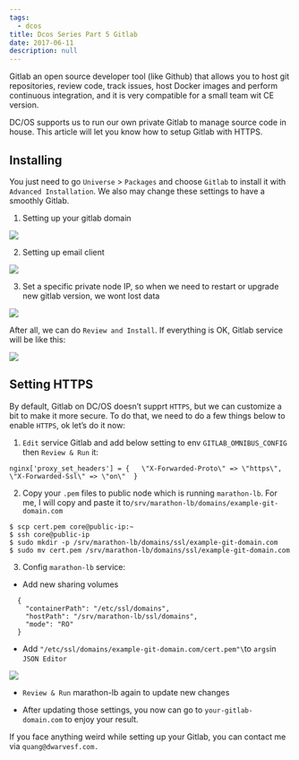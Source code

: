 ```yaml
---
tags: 
  - dcos
title: Dcos Series Part 5 Gitlab
date: 2017-06-11
description: null
---
```


Gitlab an open source developer tool (like Github) that allows you to host git repositories, review code, track issues, host Docker images and perform continuous integration, and it is very compatible for a small team wit CE version.

DC/OS supports us to run our own private Gitlab to manage source code in house. This article will let you know how to setup Gitlab with HTTPS.

## Installing
You just need to go `Universe` > `Packages` and choose `Gitlab` to install it with `Advanced Installation`. We also may change these settings to have a smoothly Gitlab.

1. Setting up your gitlab domain

![](assets/dcos-series-part-5---gitlab_4a171771af9dd3725d809a02f3cbd80a_md5.webp)

2. Setting up email client

![](assets/dcos-series-part-5---gitlab_0a331d4343f65dc0f3d0a1d28fcd08a6_md5.webp)

3. Set a specific private node IP, so when we need to restart or upgrade new gitlab version, we wont lost data

![](assets/dcos-series-part-5---gitlab_07cb48f22769c4bdb7555e122aa2c24c_md5.webp)

After all, we can do `Review and Install`. If everything is OK, Gitlab service will be like this:

![](assets/dcos-series-part-5---gitlab_1293c7d7f3ddd11d274b6a78461f93a5_md5.webp)

## Setting HTTPS
By default, Gitlab on DC/OS doesn’t supprt `HTTPS`, but we can customize a bit to make it more secure. To do that, we need to do a few things below to enable `HTTPS`, ok let’s do it now:

1. `Edit` service Gitlab and add below setting to env `GITLAB_OMNIBUS_CONFIG` then `Review & Run` it:

```plain_text
nginx['proxy_set_headers'] = {   \"X-Forwarded-Proto\" => \"https\",   \"X-Forwarded-Ssl\" => \"on\"  }
```

2. Copy your `.pem` files to public node which is running `marathon-lb`. For me, I will copy and paste it to`/srv/marathon-lb/domains/example-git-domain.com`

```plain_text
$ scp cert.pem core@public-ip:~
$ ssh core@public-ip
$ sudo mkdir -p /srv/marathon-lb/domains/ssl/example-git-domain.com
$ sudo mv cert.pem /srv/marathon-lb/domains/ssl/example-git-domain.com
```

3. Config `marathon-lb` service:

* Add new sharing volumes

```plain_text
  {
    "containerPath": "/etc/ssl/domains",
    "hostPath": "/srv/marathon-lb/ssl/domains",
    "mode": "RO"
  }
```

* Add `"/etc/ssl/domains/example-git-domain.com/cert.pem"\`to `args`in `JSON Editor`

![](assets/dcos-series-part-5---gitlab_6d0a8c8c9d3f0ea69d31fd97da4de9b1_md5.webp)

* `Review & Run` marathon-lb again to update new changes

* After updating those settings, you now can go to `your-gitlab-domain.com` to enjoy your result.

If you face anything weird while setting up your Gitlab, you can contact me via `quang@dwarvesf.com.`
